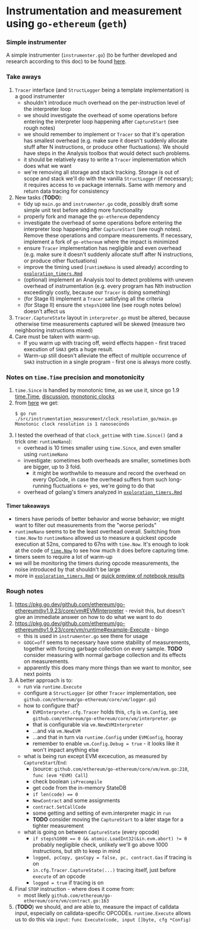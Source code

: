 # Instrumentation and measurement using `go-ethereum` (`geth`)

### Simple instrumenter

A simple instrumenter (`instrumenter.go`) (to be further developed and research according to this doc) to be found [here](/src/interumentation_measurement/geth).

### Take aways

1. `Tracer` interface (and `StructLogger` being a template implementation) is a good instrumenter
    - shouldn't introduce much overhead on the per-instruction level of the interpreter loop
    - we should investigate the overhead of some operations before entering the interpreter loop happening after `CaptureStart` (see rough notes)
    - we should remember to implement or `Tracer` so that it's operation has smallest overhead (e.g. make sure it doesn't suddenly allocate stuff after N instructions, or produce other fluctuations). We should have steps in the Analysis toolbox that would detect such problems.
    - it should be relatively easy to write a `Tracer` implementation which does what we want
    - we're removing all storage and stack tracking. Storage is out of scope and stack we'll do with the vanilla `StructLogger` (if necessary); it requires access to `vm` package internals. Same with memory and return data tracing for consistency
2. New tasks (**TODO**):
    - tidy up `main.go` and `instrumenter.go` code, possibly draft some simple unit test before adding more functionality
    - properly fork and manage the `go-ethereum` dependency
    - investigate the overhead of some operations before entering the interpreter loop happening after `CaptureStart` (see rough notes). Remove these operations and compare measurements. If necessary, implement a fork of `go-ethereum` where the impact is minimized
    - ensure `Tracer` implementation has negligible and even overhead (e.g. make sure it doesn't suddenly allocate stuff after N instructions, or produce other fluctuations)
    - improve the timing used (`runtimeNano` is used already) according to  [`exploration_timers.Rmd`](/src/analysis/exploration_timers.Rmd)
    - (optional) implement an Analysis tool to detect problems with uneven overhead of instrumentation (e.g. every program has Nth instruction exceedingly costly, because our `Tracer` is doing something)
    - (for Stage II) implement a `Tracer` satisfying all the criteria
    - (for Stage II) ensure the `steps%1000` line (see rough notes below) doesn't affect us
3. `Tracer.CaptureState` layout in `interpreter.go` must be altered, because otherwise time measurements captured will be skewed (measure two neighboring instructions mixed)
4. Care must be taken with warm-up.
    - If you warm up with tracing off, weird effects happen - first traced execution of `SHA3` gets a huge result.
    - Warm-up still doesn't alleviate the effect of multiple occurrence of `SHA3` instruction in a single program - first one is always more costly.

### Notes on `time.Time` precision and monotonicity

1. `time.Since` is handled by monotonic time, as we use it, since go 1.9 [time.Time](https://golang.org/pkg/time/#Time), [discussion](https://github.com/golang/go/issues/12914#issuecomment-277335863), [monotonic clocks](https://golang.org/pkg/time/#hdr-Monotonic_Clocks)
2. from [here](https://stackoverflow.com/questions/14610459/how-precise-is-gos-time-really) we get:
    ```
    $ go run ./src/instrumentation_measurement/clock_resolution_go/main.go
    Monotonic clock resolution is 1 nanoseconds
    ```
3. I tested the overhead of that `clock_gettime` with `time.Since()` (and a trick one: `runtimeNano`):
   - overhead is 10 times smaller using `time.Since`, and even smaller using `runtimeNano`
   - investigate: sometimes both overheads are smaller, sometimes both are bigger, up to 3 fold.
       - it might be worthwhile to measure and record the overhead on every OpCode, in case the overhead suffers from such long-running fluctuations <- yes, we're going to do that
   - overhead of golang's timers analyzed in [`exploration_timers.Rmd`](/src/analysis/exploration_timers.Rmd)

#### Timer takeaways

- timers have periods of better behavior and worse behavior; we might want to filter out measurements from the "worse periods"
- `runtimeNano` seems to be the least overhead overall. Switching from `time.Now` to `runtimeNano` allowed us to measure a quickest opcode execution at 52ns, compared to 67ns with `time.Now`. It's enough to look at the code of [`time.Now`](https://golang.org/src/time/time.go) to see how much it does before capturing time.
- timers seem to require a lot of warm-up
- we will be monitoring the timers during opcode measurements, the noise introduced by that shouldn't be large
- more in [`exploration_timers.Rmd`](/src/analysis/exploration_timers.Rmd) or [quick preview of notebook results](https://htmlpreview.github.io/?https://github.com/imapp-pl/gas-cost-estimator/blob/master/src/analysis/exploration_timers.nb.html)

### Rough notes


1. https://pkg.go.dev/github.com/ethereum/go-ethereum@v1.9.23/core/vm#EVMInterpreter - revisit this, but doesn't give an immediate answer on how to do what we want to do
2. https://pkg.go.dev/github.com/ethereum/go-ethereum@v1.9.23/core/vm/runtime#example-Execute - bingo
    - this is used in `instrumenter.go` see there for usage
    - `GOGC=off` seems to necessary have some stability of measurements, together with forcing garbage collection on every sample. **TODO** consider measuring with normal garbage collection and its effects on measurements.
    - apparently this does many more things than we want to monitor, see next points
3. A better approach is to:
    - run via `runtime.Execute`
    - configure a `StructLogger` (or other `Tracer` implementation, see `github.com/ethereum/go-ethereum/core/vm/logger.go`)
    - how to configure that?
        - `EVMInterpreter.cfg.Tracer` holds this, `cfg` is `vm.Config`, see `github.com/ethereum/go-ethereum/core/vm/interpreter.go`
        - that is configurable via `vm.NewEVMInterpreter`
        - ...and via `vm.NewEVM`
        - ...and that in turn via `runtime.Config` under `EVMConfig`, hooray
        - remember to enable `vm.Config.Debug = true` - it looks like it won't impact anything else
    - what is being run except EVM excecution, as measured by `CaptureStart`/`End`:
        - (source: `github.com/ethereum/go-ethereum/core/vm/evm.go:210`, `func (evm *EVM) Call`)
        - check boolean `isPrecompile`
        - get code from the in-memory StateDB
        - `if len(code) == 0`
        - `NewContract` and some assignments
        - `contract.SetCallCode`
        - some getting and setting of evm.interpreter magic in `run`
        - **TODO** consider moving the `CaptureStart` to a later stage for a tighter measurement
    - what is going on between `CaptureState` (every opcode)
        - `if steps%1000 == 0 && atomic.LoadInt32(&in.evm.abort) != 0` probably negligible check, unlikely we'll go above 1000 instructions, but sth to keep in mind
        - `logged, pcCopy, gasCopy = false, pc, contract.Gas` if tracing is on
        - `in.cfg.Tracer.CaptureState(...)` tracing itself, just before `execute` of an opcode
        - `logged = true` if tracing is on
4. Final `STOP` instruction - where does it come from:
    - most likely `github.com/ethereum/go-ethereum/core/vm/contract.go:163`
5. (**TODO**) we should, and are able to, measure the impact of calldata input, especially on calldata-specific OPCODEs.
    `runtime.Execute` allows us to do this via `input`: `func Execute(code, input []byte, cfg *Config)`
